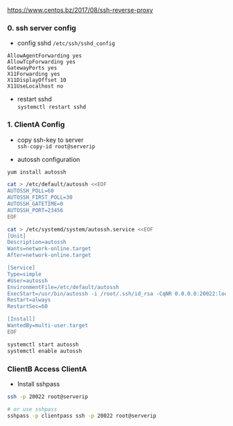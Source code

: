 https://www.centos.bz/2017/08/ssh-reverse-proxy  
### 0. ssh server config
- config sshd `/etc/ssh/sshd_config`
```
AllowAgentForwarding yes
AllowTcpForwarding yes
GatewayPorts yes
X11Forwarding yes
X11DisplayOffset 10
X11UseLocalhost no
```
- restart sshd  
`systemctl restart sshd`

### 1. ClientA Config
- copy ssh-key to server  
`ssh-copy-id root@serverip`

- autossh configuration  
```sh
yum install autossh

cat > /etc/default/autossh <<EOF
AUTOSSH_POLL=60
AUTOSSH_FIRST_POLL=30
AUTOSSH_GATETIME=0
AUTOSSH_PORT=23456
EOF

cat > /etc/systemd/system/autossh.service <<EOF
[Unit]
Description=autossh
Wants=network-online.target
After=network-online.target

[Service]
Type=simple
#User=autossh
EnvironmentFile=/etc/default/autossh
ExecStart=/usr/bin/autossh -i /root/.ssh/id_rsa -CqNR 0.0.0.0:20022:localhost:22 root@serverip
Restart=always
RestartSec=60

[Install]
WantedBy=multi-user.target
EOF

systemctl start autossh
systemctl enable autossh
```

### ClientB Access ClientA
- Install sshpass  
```sh
ssh -p 20022 root@serverip

# or use sshpass
sshpass -p clientpass ssh -p 20022 root@serverip
```

